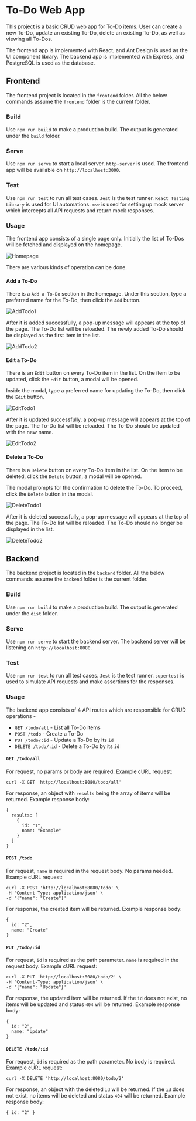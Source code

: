 # To-Do Web App

This project is a basic CRUD web app for To-Do items. User can create a new To-Do, update an existing To-Do, delete an existing To-Do, as well as viewing all To-Dos.

The frontend app is implemented with React, and Ant Design is used as the UI component library. The backend app is implemented with Express, and PostgreSQL is used as the database.

## Frontend

The frontend project is located in the `frontend` folder. All the below commands assume the `frontend` folder is the current folder.

### Build

Use `npm run build` to make a production build. The output is generated under the `build` folder.

### Serve

Use `npm run serve` to start a local server. `http-server` is used. The frontend app will be available on `http://localhost:3000`.

### Test

Use `npm run test` to run all test cases. `Jest` is the test runner. `React Testing Library` is used for UI automations. `msw` is used for setting up mock server which intercepts all API requests and return mock responses.

### Usage

The frontend app consists of a single page only. Initially the list of To-Dos will be fetched and displayed on the homepage.

![Homepage](docs/homepage.png)

There are various kinds of operation can be done.

#### Add a To-Do

There is a `Add a To-Do` section in the homepage. Under this section, type a preferred name for the To-Do, then click the `Add` button.

![AddTodo1](docs/add_todo_1.png)

After it is added successfully, a pop-up message will appears at the top of the page. The To-Do list will be reloaded. The newly added To-Do should be displayed as the first item in the list.

![AddTodo2](docs/add_todo_2.png)

#### Edit a To-Do

There is an `Edit` button on every To-Do item in the list. On the item to be updated, click the `Edit` button, a modal will be opened.

Inside the modal, type a preferred name for updating the To-Do, then click the `Edit` button.

![EditTodo1](docs/edit_todo_1.png)

After it is updated successfully, a pop-up message will appears at the top of the page. The To-Do list will be reloaded. The To-Do should be updated with the new name.

![EditTodo2](docs/edit_todo_2.png)

#### Delete a To-Do

There is a `Delete` button on every To-Do item in the list. On the item to be deleted, click the `Delete` button, a modal will be opened.

The modal prompts for the confirmation to delete the To-Do. To proceed, click the `Delete` button in the modal.

![DeleteTodo1](docs/delete_todo_1.png)

After it is deleted successfully, a pop-up message will appears at the top of the page. The To-Do list will be reloaded. The To-Do should no longer be displayed in the list.

![DeleteTodo2](docs/delete_todo_2.png)

## Backend

The backend project is located in the `backend` folder. All the below commands assume the `backend` folder is the current folder.

### Build

Use `npm run build` to make a production build. The output is generated under the `dist` folder.

### Serve

Use `npm run serve` to start the backend server. The backend server will be listening on `http://localhost:8080`.

### Test

Use `npm run test` to run all test cases. `Jest` is the test runner. `supertest` is used to simulate API requests and make assertions for the responses.

### Usage

The backend app consists of 4 API routes which are responsible for CRUD operations -

- `GET /todo/all` - List all To-Do items
- `POST /todo` - Create a To-Do
- `PUT /todo/:id` - Update a To-Do by its `id`
- `DELETE /todo/:id` - Delete a To-Do by its `id`

#### `GET /todo/all`

For request, no params or body are required. Example cURL request:

```
curl -X GET 'http://localhost:8080/todo/all'
```

For response, an object with `results` being the array of items will be returned. Example response body:

```
{
  results: [
    {
      id: "1",
      name: "Example"
    }
  ]
}
```

#### `POST /todo`

For request, `name` is required in the request body. No params needed. Example cURL request:

```
curl -X POST 'http://localhost:8080/todo' \
-H 'Content-Type: application/json' \
-d '{"name": "Create"}'
```

For response, the created item will be returned. Example response body:

```
{
  id: "2",
  name: "Create"
}
```

#### `PUT /todo/:id`

For request, `id` is required as the path parameter. `name` is required in the request body. Example cURL request:

```
curl -X PUT 'http://localhost:8080/todo/2' \
-H 'Content-Type: application/json' \
-d '{"name": "Update"}'
```

For response, the updated item will be returned. If the `id` does not exist, no items will be updated and status `404` will be returned. Example response body:

```
{
  id: "2",
  name: "Update"
}
```

#### `DELETE /todo/:id`

For request, `id` is required as the path parameter. No body is required. Example cURL request:

```
curl -X DELETE 'http://localhost:8080/todo/2'
```

For response, an object with the deleted `id` will be returned. If the `id` does not exist, no items will be deleted and status `404` will be returned. Example response body:

```
{ id: "2" }
```
